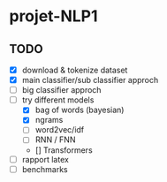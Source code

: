 # projet-NLP1

## TODO

- [x] download & tokenize dataset
- [x] main classifier/sub classifier approch
- [ ] big classifier approch
- [ ] try different models
  - [x] bag of words (bayesian)
  - [x] ngrams
  - [ ] word2vec/idf
  - [ ] RNN / FNN
  - [] Transformers
- [ ] rapport latex
- [ ] benchmarks
